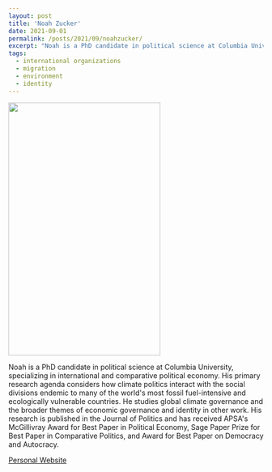 ```yaml
---
layout: post
title: 'Noah Zucker'
date: 2021-09-01
permalink: /posts/2021/09/noahzucker/
excerpt: "Noah is a PhD candidate in political science at Columbia University, specializing in international and comparative political economy. His primary research agenda considers how climate politics interact with the social divisions endemic to many of the world's most fossil fuel-intensive and ecologically vulnerable countries. He studies global climate governance and the broader themes of economic governance and identity in other work. His research is published in the Journal of Politics and has received APSA's McGillivray Award for Best Paper in Political Economy, Sage Paper Prize for Best Paper in Comparative Politics, and Award for Best Paper on Democracy and Autocracy."
tags:
  - international organizations
  - migration
  - environment
  - identity
---
```

<img src="https://gsipe-workshop.github.io/images/Zucker_Noah.jpg" width="300" height="500" />

Noah is a PhD candidate in political science at Columbia University, specializing in international and comparative political economy. His primary research agenda considers how climate politics interact with the social divisions endemic to many of the world's most fossil fuel-intensive and ecologically vulnerable countries. He studies global climate governance and the broader themes of economic governance and identity in other work. His research is published in the Journal of Politics and has received APSA's McGillivray Award for Best Paper in Political Economy, Sage Paper Prize for Best Paper in Comparative Politics, and Award for Best Paper on Democracy and Autocracy.

<a href= "https://www.noahzucker.com">Personal Website</a>
